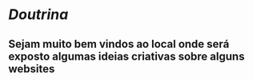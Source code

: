# *Doutrina*
## Sejam muito bem vindos ao local onde será exposto algumas ideias criativas sobre alguns websites
